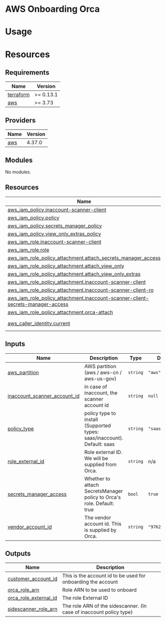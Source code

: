 # AWS Onboarding Orca

# Usage

# Resources

<!-- BEGINNING OF PRE-COMMIT-TERRAFORM DOCS HOOK -->
## Requirements

| Name | Version |
|------|---------|
| <a name="requirement_terraform"></a> [terraform](#requirement\_terraform) | >= 0.13.1 |
| <a name="requirement_aws"></a> [aws](#requirement\_aws) | >= 3.73 |

## Providers

| Name | Version |
|------|---------|
| <a name="provider_aws"></a> [aws](#provider\_aws) | 4.37.0 |

## Modules

No modules.

## Resources

| Name | Type |
|------|------|
| [aws_iam_policy.inaccount-scanner-client](https://registry.terraform.io/providers/hashicorp/aws/latest/docs/resources/iam_policy) | resource |
| [aws_iam_policy.policy](https://registry.terraform.io/providers/hashicorp/aws/latest/docs/resources/iam_policy) | resource |
| [aws_iam_policy.secrets_manager_policy](https://registry.terraform.io/providers/hashicorp/aws/latest/docs/resources/iam_policy) | resource |
| [aws_iam_policy.view_only_extras_policy](https://registry.terraform.io/providers/hashicorp/aws/latest/docs/resources/iam_policy) | resource |
| [aws_iam_role.inaccount-scanner-client](https://registry.terraform.io/providers/hashicorp/aws/latest/docs/resources/iam_role) | resource |
| [aws_iam_role.role](https://registry.terraform.io/providers/hashicorp/aws/latest/docs/resources/iam_role) | resource |
| [aws_iam_role_policy_attachment.attach_secrets_manager_access](https://registry.terraform.io/providers/hashicorp/aws/latest/docs/resources/iam_role_policy_attachment) | resource |
| [aws_iam_role_policy_attachment.attach_view_only](https://registry.terraform.io/providers/hashicorp/aws/latest/docs/resources/iam_role_policy_attachment) | resource |
| [aws_iam_role_policy_attachment.attach_view_only_extras](https://registry.terraform.io/providers/hashicorp/aws/latest/docs/resources/iam_role_policy_attachment) | resource |
| [aws_iam_role_policy_attachment.inaccount-scanner-client](https://registry.terraform.io/providers/hashicorp/aws/latest/docs/resources/iam_role_policy_attachment) | resource |
| [aws_iam_role_policy_attachment.inaccount-scanner-client-ro](https://registry.terraform.io/providers/hashicorp/aws/latest/docs/resources/iam_role_policy_attachment) | resource |
| [aws_iam_role_policy_attachment.inaccount-scanner-client-secrets-manager-access](https://registry.terraform.io/providers/hashicorp/aws/latest/docs/resources/iam_role_policy_attachment) | resource |
| [aws_iam_role_policy_attachment.orca-attach](https://registry.terraform.io/providers/hashicorp/aws/latest/docs/resources/iam_role_policy_attachment) | resource |
| [aws_caller_identity.current](https://registry.terraform.io/providers/hashicorp/aws/latest/docs/data-sources/caller_identity) | data source |

## Inputs

| Name | Description | Type | Default | Required |
|------|-------------|------|---------|:--------:|
| <a name="input_aws_partition"></a> [aws\_partition](#input\_aws\_partition) | AWS partition (aws / aws-cn / aws-us-gov) | `string` | `"aws"` | no |
| <a name="input_inaccount_scanner_account_id"></a> [inaccount\_scanner\_account\_id](#input\_inaccount\_scanner\_account\_id) | in case of inaccount, the scanner account id | `string` | `null` | no |
| <a name="input_policy_type"></a> [policy\_type](#input\_policy\_type) | policy type to install (Supported types: saas/inaccount). Default: saas | `string` | `"saas"` | no |
| <a name="input_role_external_id"></a> [role\_external\_id](#input\_role\_external\_id) | Role external ID. We will be supplied from Orca. | `string` | n/a | yes |
| <a name="input_secrets_manager_access"></a> [secrets\_manager\_access](#input\_secrets\_manager\_access) | Whether to attach SecretsManager policy to Orca's role. Default: true | `bool` | `true` | no |
| <a name="input_vendor_account_id"></a> [vendor\_account\_id](#input\_vendor\_account\_id) | The vendor account id. This is supplied by Orca. | `string` | `"976280145156"` | no |

## Outputs

| Name | Description |
|------|-------------|
| <a name="output_customer_account_id"></a> [customer\_account\_id](#output\_customer\_account\_id) | This is the account id to be used for onboarding the account |
| <a name="output_orca_role_arn"></a> [orca\_role\_arn](#output\_orca\_role\_arn) | Role ARN to be used to onboard |
| <a name="output_orca_role_external_id"></a> [orca\_role\_external\_id](#output\_orca\_role\_external\_id) | The role External ID |
| <a name="output_sidescanner_role_arn"></a> [sidescanner\_role\_arn](#output\_sidescanner\_role\_arn) | The role ARN of the sidescanner. (In case of inaccount policy type) |
<!-- END OF PRE-COMMIT-TERRAFORM DOCS HOOK -->
